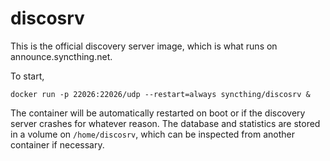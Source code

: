 discosrv
========

This is the official discovery server image, which is what runs on
announce.syncthing.net.

To start,

```
docker run -p 22026:22026/udp --restart=always syncthing/discosrv &
```

The container will be automatically restarted on boot or if the
discovery server crashes for whatever reason. The database and
statistics are stored in a volume on `/home/discosrv`, which can be
inspected from another container if necessary.

